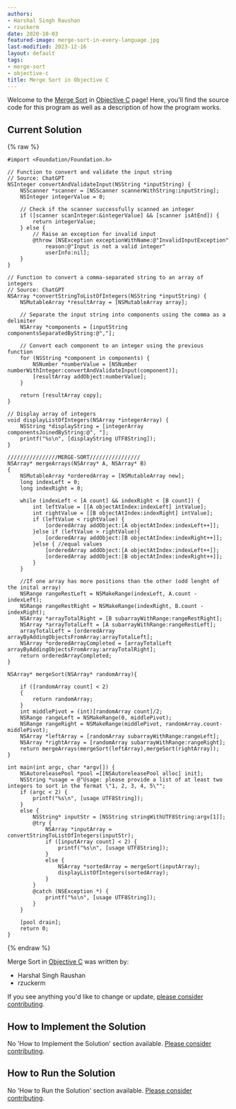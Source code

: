 ```yaml
---
authors:
- Harshal Singh Raushan
- rzuckerm
date: 2020-10-03
featured-image: merge-sort-in-every-language.jpg
last-modified: 2023-12-16
layout: default
tags:
- merge-sort
- objective-c
title: Merge Sort in Objective C
---
```


Welcome to the [Merge Sort](https://sampleprograms.io/projects/merge-sort) in [Objective C](https://sampleprograms.io/languages/objective-c) page! Here, you'll find the source code for this program as well as a description of how the program works.

## Current Solution

{% raw %}

```objective_c
#import <Foundation/Foundation.h>

// Function to convert and validate the input string
// Source: ChatGPT
NSInteger convertAndValidateInput(NSString *inputString) {
    NSScanner *scanner = [NSScanner scannerWithString:inputString];
    NSInteger integerValue = 0;

    // Check if the scanner successfully scanned an integer
    if ([scanner scanInteger:&integerValue] && [scanner isAtEnd]) {
        return integerValue;
    } else {
        // Raise an exception for invalid input
        @throw [NSException exceptionWithName:@"InvalidInputException"
            reason:@"Input is not a valid integer"
            userInfo:nil];
    }
}

// Function to convert a comma-separated string to an array of integers
// Source: ChatGPT
NSArray *convertStringToListOfIntegers(NSString *inputString) {
    NSMutableArray *resultArray = [NSMutableArray array];

    // Separate the input string into components using the comma as a delimiter
    NSArray *components = [inputString componentsSeparatedByString:@","];

    // Convert each component to an integer using the previous function
    for (NSString *component in components) {
        NSNumber *numberValue = [NSNumber numberWithInteger:convertAndValidateInput(component)];
        [resultArray addObject:numberValue];
    }

    return [resultArray copy];
}

// Display array of integers
void displayListOfIntegers(NSArray *integerArray) {
    NSString *displayString = [integerArray componentsJoinedByString:@", "];
    printf("%s\n", [displayString UTF8String]);
}

////////////////MERGE-SORT////////////////
NSArray* mergeArrays(NSArray* A, NSArray* B) 
{
    NSMutableArray *orderedArray = [NSMutableArray new];
    long indexLeft = 0;
    long indexRight = 0;
    
    while (indexLeft < [A count] && indexRight < [B count]) {
        int leftValue = [[A objectAtIndex:indexLeft] intValue];
        int rightValue = [[B objectAtIndex:indexRight] intValue];
        if (leftValue < rightValue) {
            [orderedArray addObject:[A objectAtIndex:indexLeft++]];
        }else if (leftValue > rightValue){
            [orderedArray addObject:[B objectAtIndex:indexRight++]];
        }else { //equal values
            [orderedArray addObject:[A objectAtIndex:indexLeft++]];
            [orderedArray addObject:[B objectAtIndex:indexRight++]];
        }
    }
    
    //If one array has more positions than the other (odd lenght of the inital array)
    NSRange rangeRestLeft = NSMakeRange(indexLeft, A.count - indexLeft);
    NSRange rangeRestRight = NSMakeRange(indexRight, B.count - indexRight);
    NSArray *arrayTotalRight = [B subarrayWithRange:rangeRestRight];
    NSArray *arrayTotalLeft = [A subarrayWithRange:rangeRestLeft];
    arrayTotalLeft = [orderedArray arrayByAddingObjectsFromArray:arrayTotalLeft];
    NSArray *orderedArrayCompleted = [arrayTotalLeft arrayByAddingObjectsFromArray:arrayTotalRight];
    return orderedArrayCompleted;
}

NSArray* mergeSort(NSArray* randomArray){
    
    if ([randomArray count] < 2)
    {
        return randomArray;
    }
    int middlePivot = (int)[randomArray count]/2;
    NSRange rangeLeft = NSMakeRange(0, middlePivot);
    NSRange rangeRight = NSMakeRange(middlePivot, randomArray.count-middlePivot);
    NSArray *leftArray = [randomArray subarrayWithRange:rangeLeft];
    NSArray *rightArray = [randomArray subarrayWithRange:rangeRight];
    return mergeArrays(mergeSort(leftArray),mergeSort(rightArray));
}

int main(int argc, char *argv[]) {
    NSAutoreleasePool *pool =[[NSAutoreleasePool alloc] init];
    NSString *usage = @"Usage: please provide a list of at least two integers to sort in the format \"1, 2, 3, 4, 5\"";
    if (argc < 2) {
        printf("%s\n", [usage UTF8String]);
    }
    else {
        NSString* inputStr = [NSString stringWithUTF8String:argv[1]];
        @try {
            NSArray *inputArray = convertStringToListOfIntegers(inputStr);
            if ([inputArray count] < 2) {
                printf("%s\n", [usage UTF8String]);
            }
            else {
                NSArray *sortedArray = mergeSort(inputArray);
                displayListOfIntegers(sortedArray);
            }
        }
        @catch (NSException *) {
            printf("%s\n", [usage UTF8String]);
        }
    }

    [pool drain];
    return 0;
}

```

{% endraw %}

Merge Sort in [Objective C](https://sampleprograms.io/languages/objective-c) was written by:

- Harshal Singh Raushan
- rzuckerm

If you see anything you'd like to change or update, [please consider contributing](https://github.com/TheRenegadeCoder/sample-programs).

## How to Implement the Solution

No 'How to Implement the Solution' section available. [Please consider contributing](https://github.com/TheRenegadeCoder/sample-programs-website).

## How to Run the Solution

No 'How to Run the Solution' section available. [Please consider contributing](https://github.com/TheRenegadeCoder/sample-programs-website).